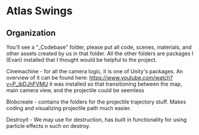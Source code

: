 # Atlas Swings

## Organization

You'll see a "_Codebase" folder, please put all code, scenes, materials, and other assets created by us in that folder. All the other folders are packages I (Evan) installed that I thought would be helpful to the project.

Cinemachine - for all the camera logic, it is one of Unity's packages. An overview of it can be found here: https://www.youtube.com/watch?v=P_ibDJhFVMU it was installed so that transitioning between the map, main camera view, and the projectile could be seemless

Blobcreate - contains the folders for the projectile trajectory stuff. Makes coding and visualizing projectile path much easier.

Destroyit - We may use for destruction, has built in functionality for using particle effects n such on destroy. 
